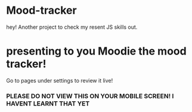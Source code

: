 # Mood-tracker

hey! Another project to check my resent JS skills out.

<H1>presenting to you Moodie the mood tracker!</H1>
Go to pages under settings to review it live! 



<h3>PLEASE DO NOT VIEW THIS ON YOUR MOBILE SCREEN!
I HAVENT LEARNT THAT YET</h3>
